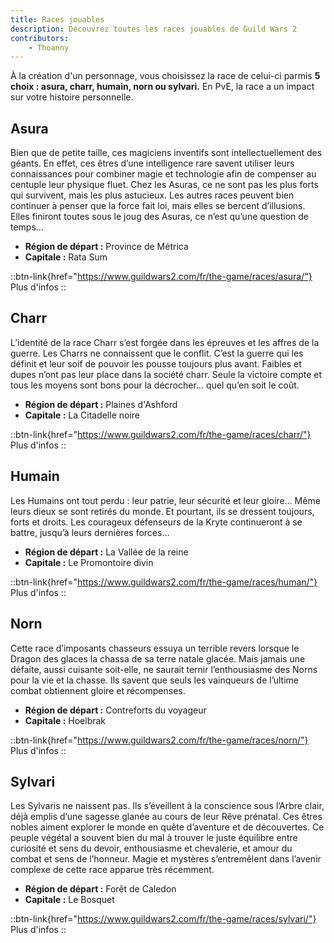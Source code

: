 ```yaml
---
title: Races jouables
description: Découvrez toutes les races jouables de Guild Wars 2
contributors: 
    - Thoanny
---
```


À la création d'un personnage, vous choisissez la race de celui-ci parmis **5 choix&nbsp;: asura, charr, humain, norn ou sylvari.** En PvE, la race a un impact sur votre histoire personnelle.

<!--more-->

## Asura

Bien que de petite taille, ces magiciens inventifs sont intellectuellement des géants. En effet, ces êtres d’une intelligence rare savent utiliser leurs connaissances pour combiner magie et technologie afin de compenser au centuple leur physique fluet. Chez les Asuras, ce ne sont pas les plus forts qui survivent, mais les plus astucieux. Les autres races peuvent bien continuer à penser que la force fait loi, mais elles se bercent d’illusions. Elles finiront toutes sous le joug des Asuras, ce n’est qu’une question de temps…

* **Région de départ :** Province de Métrica
* **Capitale :** Rata Sum

::btn-link{href="https://www.guildwars2.com/fr/the-game/races/asura/"}
Plus d'infos
::

## Charr

L’identité de la race Charr s’est forgée dans les épreuves et les affres de la guerre. Les Charrs ne connaissent que le conflit. C’est la guerre qui les définit et leur soif de pouvoir les pousse toujours plus avant. Faibles et dupes n’ont pas leur place dans la société charr. Seule la victoire compte et tous les moyens sont bons pour la décrocher… quel qu’en soit le coût.

* **Région de départ :** Plaines d'Ashford
* **Capitale :** La Citadelle noire

::btn-link{href="https://www.guildwars2.com/fr/the-game/races/charr/"}
Plus d'infos
::

## Humain

Les Humains ont tout perdu : leur patrie, leur sécurité et leur gloire… Même leurs dieux se sont retirés du monde. Et pourtant, ils se dressent toujours, forts et droits. Les courageux défenseurs de la Kryte continueront à se battre, jusqu’à leurs dernières forces…

* **Région de départ :** La Vallée de la reine
* **Capitale :** Le Promontoire divin

::btn-link{href="https://www.guildwars2.com/fr/the-game/races/human/"}
Plus d'infos
::

## Norn

Cette race d’imposants chasseurs essuya un terrible revers lorsque le Dragon des glaces la chassa de sa terre natale glacée. Mais jamais une défaite, aussi cuisante soit-elle, ne saurait ternir l’enthousiasme des Norns pour la vie et la chasse. Ils savent que seuls les vainqueurs de l’ultime combat obtiennent gloire et récompenses.

* **Région de départ :** Contreforts du voyageur
* **Capitale :** Hoelbrak

::btn-link{href="https://www.guildwars2.com/fr/the-game/races/norn/"}
Plus d'infos
::

## Sylvari

Les Sylvaris ne naissent pas. Ils s’éveillent à la conscience sous l’Arbre clair, déjà emplis d’une sagesse glanée au cours de leur Rêve prénatal. Ces êtres nobles aiment explorer le monde en quête d’aventure et de découvertes. Ce peuple végétal a souvent bien du mal à trouver le juste équilibre entre curiosité et sens du devoir, enthousiasme et chevalerie, et amour du combat et sens de l’honneur. Magie et mystères s’entremêlent dans l’avenir complexe de cette race apparue très récemment.

* **Région de départ :** Forêt de Caledon
* **Capitale :** Le Bosquet

::btn-link{href="https://www.guildwars2.com/fr/the-game/races/sylvari/"}
Plus d'infos
::